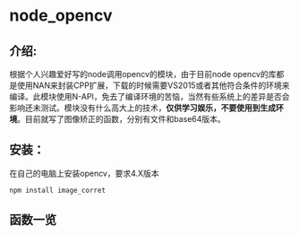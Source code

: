 # node_opencv

## 介绍:

根据个人兴趣爱好写的node调用opencv的模块，由于目前node opencv的库都是使用NAN来封装CPP扩展，下载的时候需要VS2015或者其他符合条件的环境来编译。此模块使用N-API，免去了编译环境的苦恼，当然有些系统上的差异是否会影响还未测试。模块没有什么高大上的技术，**仅供学习娱乐，不要使用到生成环境**。目前就写了图像矫正的函数，分别有文件和base64版本。

## 安装：

在自己的电脑上安装opencv，要求4.X版本

`npm install image_corret`

## 函数一览



